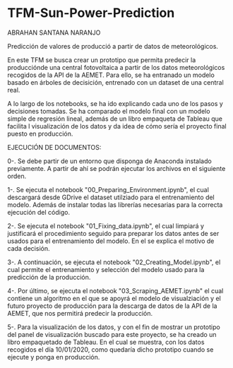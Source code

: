 # TFM-Sun-Power-Prediction

ABRAHAN SANTANA NARANJO

Predicción de valores de producció a partir de datos de meteorológicos.

En este TFM se busca crear un prototipo que permita predecir la producciónde una central fotovoltaica a partir de los datos
meteorológicos recogidos de la API de la AEMET. Para ello, se ha entranado un modelo basado en árboles de decisición, entrenado
con un dataset de una central real.

A lo largo de los notebooks, se ha ido explicando cada uno de los pasos y decisiones tomadas. Se ha comparado el modelo final con un modelo
simple de regresión lineal, además de un libro empaqueta de Tableau que facilita l visualización de los datos y da idea de cómo sería el
proyecto final puesto en producción.

EJECUCIÓN DE DOCUMENTOS:

 0-. Se debe partir de un entorno que disponga de Anaconda instalado previamente. A partir de ahí se podrán ejecutar los archivos en el
 siguiente orden.

1-. Se ejecuta el notebook "00_Preparing_Environment.ipynb", el cual descargará desde GDrive el dataset utilziado para el entrenamiento del
modelo. Además de instalar todas las librerías necesarias para la correcta ejecución del código.

2-. Se ejecuta el notebook "01_Fixing_data.ipynb", el cual limpiará y justificará el procedimiento seguido para preparar los datos antes de 
ser usados para el entrenamiento del modelo. En el se explica el motivo de cada decisión.

3-. A continuación, se ejecuta el notebook "02_Creating_Model.ipynb", el cual permite el entrenamiento y selección del modelo usado para la
predicción de la producción.

4-. Por último, se ejecuta el notebook "03_Scraping_AEMET.ipynb" el cual contiene un algoritmo en el que se apoyrá el modelo de visualziación
y el futuro proyecto de producción para la descarga de datos de la API de la AEMET, que nos permitirá predecir la producción.

5-. Para la visualización de los datos, y con el fin de mostrar un prototipo del panel de visualización buscado para este proyecto, se ha 
creado un libro empaquetado de Tableau. En el cual se muestra, con los datos recogidos el día 10/01/2020, como quedaría dicho prototipo cuando
se ejecute y ponga en producción.
